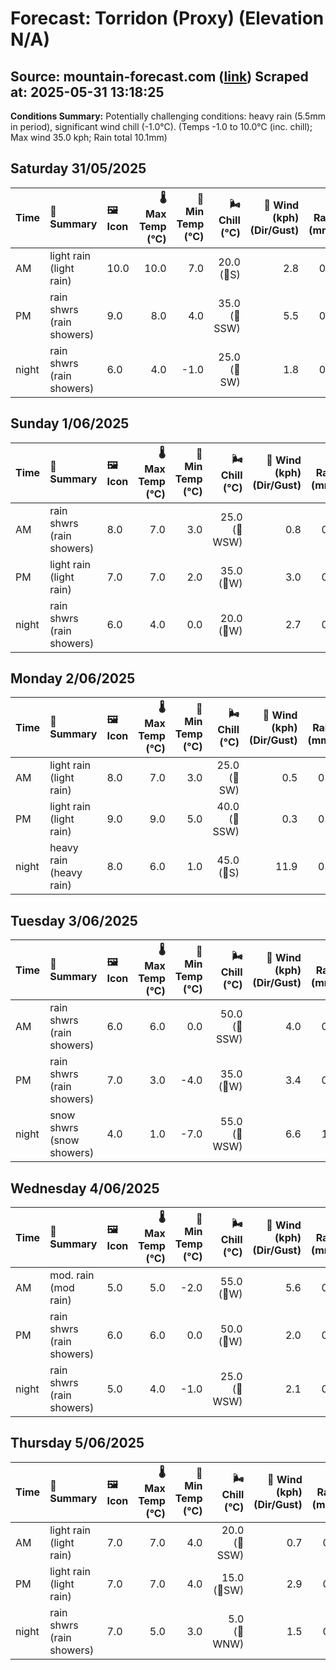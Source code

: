 # Forecast: Torridon (Proxy) (Elevation N/A)
**Source:** mountain-forecast.com ([link](https://www.mountain-forecast.com/peaks/Beinn-Eighe/forecasts/500))
**Scraped at:** 2025-05-31 13:18:25
---

**Conditions Summary:** Potentially challenging conditions: heavy rain (5.5mm in period), significant wind chill (-1.0°C). (Temps -1.0 to 10.0°C (inc. chill); Max wind 35.0 kph; Rain total 10.1mm)

## Saturday 31/05/2025
| **Time** | **📝 Summary** | **🖼️ Icon** | **🌡️ Max Temp (°C)** | **🥶 Min Temp (°C)** | **🌬️ Chill (°C)** | **💨 Wind (kph) (Dir/Gust)** | **💧 Rain (mm)** | **❄️ Snow (cm)** | **☁️ Cloud Base (m)** | **🧊 Freezing Lvl (m)** |
|:------- |:------- |:----- |--------------: |-------------: |-----------: |---------------------: |---------: |----------: |---------------: |----------------: |
| AM      | light rain<br><span class="icon-desc">(light rain)</span> | 10.0 | 10.0 | 7.0 | 20.0<br>(🧭S) | 2.8 | 0.0 | 250 | 2100 |
| PM      | rain shwrs<br><span class="icon-desc">(rain showers)</span> | 9.0 | 8.0 | 4.0 | 35.0<br>(🧭SSW) | 5.5 | 0.0 | 200 | 1850 |
| night   | rain shwrs<br><span class="icon-desc">(rain showers)</span> | 6.0 | 4.0 | -1.0 | 25.0<br>(🧭SW) | 1.8 | 0.0 | 700 | 1300 |

## Sunday 1/06/2025
| **Time** | **📝 Summary** | **🖼️ Icon** | **🌡️ Max Temp (°C)** | **🥶 Min Temp (°C)** | **🌬️ Chill (°C)** | **💨 Wind (kph) (Dir/Gust)** | **💧 Rain (mm)** | **❄️ Snow (cm)** | **☁️ Cloud Base (m)** | **🧊 Freezing Lvl (m)** |
|:------- |:------- |:----- |--------------: |-------------: |-----------: |---------------------: |---------: |----------: |---------------: |----------------: |
| AM      | rain shwrs<br><span class="icon-desc">(rain showers)</span> | 8.0 | 7.0 | 3.0 | 25.0<br>(🧭WSW) | 0.8 | 0.0 | 600 | 1300 |
| PM      | light rain<br><span class="icon-desc">(light rain)</span> | 7.0 | 7.0 | 2.0 | 35.0<br>(🧭W) | 3.0 | 0.0 | 350 | 1600 |
| night   | rain shwrs<br><span class="icon-desc">(rain showers)</span> | 6.0 | 4.0 | 0.0 | 20.0<br>(🧭W) | 2.7 | 0.0 | 350 | 1250 |

## Monday 2/06/2025
| **Time** | **📝 Summary** | **🖼️ Icon** | **🌡️ Max Temp (°C)** | **🥶 Min Temp (°C)** | **🌬️ Chill (°C)** | **💨 Wind (kph) (Dir/Gust)** | **💧 Rain (mm)** | **❄️ Snow (cm)** | **☁️ Cloud Base (m)** | **🧊 Freezing Lvl (m)** |
|:------- |:------- |:----- |--------------: |-------------: |-----------: |---------------------: |---------: |----------: |---------------: |----------------: |
| AM      | light rain<br><span class="icon-desc">(light rain)</span> | 8.0 | 7.0 | 3.0 | 25.0<br>(🧭SW) | 0.5 | 0.0 | 450 | 1350 |
| PM      | light rain<br><span class="icon-desc">(light rain)</span> | 9.0 | 9.0 | 5.0 | 40.0<br>(🧭SSW) | 0.3 | 0.0 | 700 | 1650 |
| night   | heavy rain<br><span class="icon-desc">(heavy rain)</span> | 8.0 | 6.0 | 1.0 | 45.0<br>(🧭S) | 11.9 | 0.0 | 250 | 1650 |

## Tuesday 3/06/2025
| **Time** | **📝 Summary** | **🖼️ Icon** | **🌡️ Max Temp (°C)** | **🥶 Min Temp (°C)** | **🌬️ Chill (°C)** | **💨 Wind (kph) (Dir/Gust)** | **💧 Rain (mm)** | **❄️ Snow (cm)** | **☁️ Cloud Base (m)** | **🧊 Freezing Lvl (m)** |
|:------- |:------- |:----- |--------------: |-------------: |-----------: |---------------------: |---------: |----------: |---------------: |----------------: |
| AM      | rain shwrs<br><span class="icon-desc">(rain showers)</span> | 6.0 | 6.0 | 0.0 | 50.0<br>(🧭SSW) | 4.0 | 0.0 | 250 | 1300 |
| PM      | rain shwrs<br><span class="icon-desc">(rain showers)</span> | 7.0 | 3.0 | -4.0 | 35.0<br>(🧭W) | 3.4 | 0.0 | 300 | 1300 |
| night   | snow shwrs<br><span class="icon-desc">(snow showers)</span> | 4.0 | 1.0 | -7.0 | 55.0<br>(🧭WSW) | 6.6 | 1.0 | 350 | 650 |

## Wednesday 4/06/2025
| **Time** | **📝 Summary** | **🖼️ Icon** | **🌡️ Max Temp (°C)** | **🥶 Min Temp (°C)** | **🌬️ Chill (°C)** | **💨 Wind (kph) (Dir/Gust)** | **💧 Rain (mm)** | **❄️ Snow (cm)** | **☁️ Cloud Base (m)** | **🧊 Freezing Lvl (m)** |
|:------- |:------- |:----- |--------------: |-------------: |-----------: |---------------------: |---------: |----------: |---------------: |----------------: |
| AM      | mod. rain<br><span class="icon-desc">(mod rain)</span> | 5.0 | 5.0 | -2.0 | 55.0<br>(🧭W) | 5.6 | 0.0 | 200 | 1200 |
| PM      | rain shwrs<br><span class="icon-desc">(rain showers)</span> | 6.0 | 6.0 | 0.0 | 50.0<br>(🧭W) | 2.0 | 0.0 | 250 | 1200 |
| night   | rain shwrs<br><span class="icon-desc">(rain showers)</span> | 5.0 | 4.0 | -1.0 | 25.0<br>(🧭WSW) | 2.1 | 0.0 | 700 | 1200 |

## Thursday 5/06/2025
| **Time** | **📝 Summary** | **🖼️ Icon** | **🌡️ Max Temp (°C)** | **🥶 Min Temp (°C)** | **🌬️ Chill (°C)** | **💨 Wind (kph) (Dir/Gust)** | **💧 Rain (mm)** | **❄️ Snow (cm)** | **☁️ Cloud Base (m)** | **🧊 Freezing Lvl (m)** |
|:------- |:------- |:----- |--------------: |-------------: |-----------: |---------------------: |---------: |----------: |---------------: |----------------: |
| AM      | light rain<br><span class="icon-desc">(light rain)</span> | 7.0 | 7.0 | 4.0 | 20.0<br>(🧭SSW) | 0.7 | 0.0 | 250 | 1400 |
| PM      | light rain<br><span class="icon-desc">(light rain)</span> | 7.0 | 7.0 | 4.0 | 15.0<br>(🧭SW) | 2.9 | 0.0 | 200 | 1600 |
| night   | rain shwrs<br><span class="icon-desc">(rain showers)</span> | 7.0 | 5.0 | 3.0 | 5.0<br>(🧭WNW) | 1.5 | 0.0 | 250 | 1450 |
